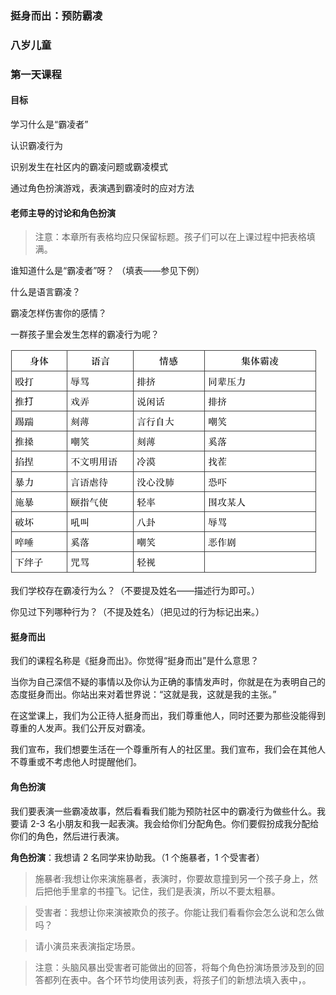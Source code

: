 ### 挺身而出：预防霸凌 

### 八岁儿童 

### 第一天课程 

#### 目标 

学习什么是“霸凌者” 

认识霸凌行为

识别发生在社区内的霸凌问题或霸凌模式 

通过角色扮演游戏，表演遇到霸凌时的应对方法

#### 老师主导的讨论和角色扮演

>  注意：本章所有表格均应只保留标题。孩子们可以在上课过程中把表格填满。 

谁知道什么是“霸凌者”呀？ （填表——参见下例）


什么是语言霸凌？

霸凌怎样伤害你的感情？

一群孩子里会发生怎样的霸凌行为呢？

![](/assets/QQ20160724-3.png)

我们学校存在霸凌行为么？（不要提及姓名——描述行为即可。）

你见过下列哪种行为？（不提及姓名）（把见过的行为标记出来。） 

#### 挺身而出

我们的课程名称是《挺身而出》。你觉得“挺身而出”是什么意思？ 

当你为自己深信不疑的事情以及你认为正确的事情发声时，你就是在为表明自己的态度挺身而出。你站出来对着世界说：“这就是我，这就是我的主张。”

在这堂课上，我们为公正待人挺身而出，我们尊重他人，同时还要为那些没能得到尊重的人发声。我们公开反对霸凌。

我们宣布，我们想要生活在一个尊重所有人的社区里。我们宣布，我们会在其他人不尊重或不考虑他人时提醒他们。

#### 角色扮演

我们要表演一些霸凌故事，然后看看我们能为预防社区中的霸凌行为做些什么。我要请 2-3 名小朋友和我一起表演。我会给你们分配角色。你们要假扮成我分配给你们的角色，然后进行表演。

**角色扮演**：我想请 2 名同学来协助我。（1 个施暴者，1 个受害者）

> 施暴者:我想让你来演施暴者，表演时，你要故意撞到另一个孩子身上，然后把他手里拿的书撞飞。记住，我们是表演，所以不要太粗暴。

> 受害者：我想让你来演被欺负的孩子。你能让我们看看你会怎么说和怎么做吗？

> 请小演员来表演指定场景。

> 注意：头脑风暴出受害者可能做出的回答，将每个角色扮演场景涉及到的回答都列在表中。各个环节均使用该列表，将孩子们的新想法填入表中，。



